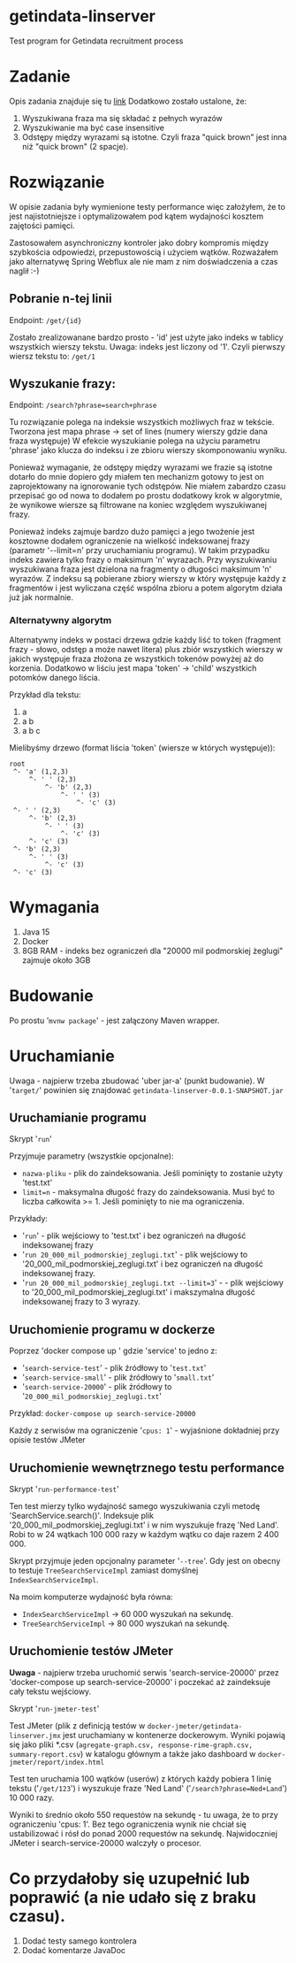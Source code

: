 # getindata-linserver
Test program for Getindata recruitment process

# Zadanie

Opis zadania znajduje się tu [link](documentation/Linserver%20v2%20.pdf)
Dodatkowo zostało ustalone, że:
1. Wyszukiwana fraza ma się składać z pełnych wyrazów
2. Wyszukiwanie ma być case insensitive
3. Odstępy między wyrazami są istotne. Czyli fraza "quick brown" jest inna niż "quick  brown" (2 spacje).

# Rozwiązanie

W opisie zadania były wymienione testy performance więc założyłem, że to jest najistotniejsze
i optymalizowałem pod kątem wydajności kosztem zajętości pamięci.

Zastosowałem asynchroniczny kontroler jako dobry kompromis między szybkościa odpowiedzi,
przepustowością i użyciem wątków. Rozważałem jako alternatywę Spring Webflux ale nie
mam z nim doświadczenia a czas naglił :-)

## Pobranie n-tej linii

Endpoint:
`/get/{id}`

Zostało zrealizowanane bardzo prosto - 'id' jest użyte jako indeks w tablicy wszystkich wierszy tekstu.
Uwaga: indeks jest liczony od '1'. Czyli pierwszy wiersz tekstu to:
`/get/1`

## Wyszukanie frazy:

Endpoint:
`/search?phrase=search+phrase`

Tu rozwiązanie polega na indeksie wszystkich możliwych fraz w tekście. Tworzona jest mapa
phrase -> set of lines (numery wierszy gdzie dana fraza występuje)
W efekcie wyszukianie polega na użyciu parametru 'phrase' jako klucza do indeksu i ze
zbioru wierszy skomponowaniu wyniku.

Ponieważ wymaganie, że odstępy między wyrazami we frazie są istotne dotarło do mnie dopiero
gdy miałem ten mechanizm gotowy to jest on zaprojektowany na ignorowanie tych odstępów.
Nie miałem zabardzo czasu przepisać go od nowa to dodałem po prostu dodatkowy krok w algorytmie,
że wynikowe wiersze są filtrowane na koniec względem wyszukiwanej frazy.

Ponieważ indeks zajmuje bardzo dużo pamięci a jego twożenie jest kosztowne dodałem ograniczenie
na wielkość indeksowanej frazy (parametr '--limit=n' przy uruchamianiu programu). W takim
przypadku indeks zawiera tylko frazy o maksimum 'n' wyrazach. Przy wyszukiwaniu wyszukiwana
fraza jest dzielona na fragmenty o długości maksimum 'n' wyrazów. Z indeksu są pobierane zbiory
wierszy w który występuje każdy z fragmentów i jest wyliczana część wspólna zbioru a potem
algorytm działa już jak normalnie.

### Alternatywny algorytm

Alternatywny indeks w postaci drzewa gdzie każdy liść to token (fragment frazy - słowo, odstęp a może nawet litera) plus zbiór wszystkich wierszy w jakich występuje
fraza złożona ze wszystkich tokenów powyżej aż do korzenia. Dodatkowo w liściu jest mapa 'token' -> 'child' wszystkich potomków danego liścia.

Przykład dla tekstu:
1. a
2. a b
3. a b c


Mielibyśmy drzewo (format liścia 'token' (wiersze w których występuje)):
```
root
 ^- 'a' (1,2,3)
     ^- ' ' (2,3)
         ^- 'b' (2,3)
             ^- ' ' (3)
                 ^- 'c' (3)
 ^- ' ' (2,3)
     ^- 'b' (2,3)
         ^- ' ' (3)
             ^- 'c' (3)
     ^- 'c' (3)
 ^- 'b' (2,3)
     ^- ' ' (3)
         ^- 'c' (3)
 ^- 'c' (3)
```

# Wymagania

1. Java 15
2. Docker
3. 8GB RAM - indeks bez ograniczeń dla "20000 mil podmorskiej żeglugi" zajmuje około 3GB

# Budowanie

Po prostu '`mvnw package`' - jest załączony Maven wrapper.

# Uruchamianie

Uwaga - najpierw trzeba zbudować 'uber jar-a' (punkt budowanie). W '`target/`' powinien się znajdować
`getindata-linserver-0.0.1-SNAPSHOT.jar`

## Uruchamianie programu

Skrypt '`run`'

Przyjmuje parametry (wszystkie opcjonalne):
* `nazwa-pliku` - plik do zaindeksowania. Jeśli pominięty to zostanie użyty 'test.txt'
* `limit=n` - maksymalna długość frazy do zaindeksowania. Musi być to liczba całkowita >= 1. Jeśli pominięty to nie ma ograniczenia.

Przykłady:
* '`run`' - plik wejściowy to 'test.txt' i bez ograniczeń na długość indeksowanej frazy
* '`run 20_000_mil_podmorskiej_zeglugi.txt`' - plik wejściowy to '20_000_mil_podmorskiej_zeglugi.txt' i bez ograniczeń na długość indeksowanej frazy.
* '`run 20_000_mil_podmorskiej_zeglugi.txt --limit=3`' - - plik wejściowy to '20_000_mil_podmorskiej_zeglugi.txt' i makszymalna długość indeksowanej frazy to 3 wyrazy.

## Uruchomienie programu w dockerze

Poprzez 'docker compose up <service>' gdzie 'service' to jedno z:
- '`search-service-test`' - plik źródłowy to '`test.txt`'
- '`search-service-small`' - plik źródłowy to '`small.txt`'
- '`search-service-20000`' - plik źródłowy to '`20_000_mil_podmorskiej_zeglugi.txt`'

Przykład:
`docker-compose up search-service-20000`

Każdy z serwisów ma ograniczenie '`cpus: 1`' - wyjaśnione dokładniej przy opisie testów JMeter

## Uruchomienie wewnętrznego testu performance

Skrypt '`run-performance-test`'

Ten test mierzy tylko wydajność samego wyszukiwania czyli metodę 'SearchService.search()'.
Indeksuje plik '20_000_mil_podmorskiej_zeglugi.txt' i w nim wyszukuje frazę 'Ned Land'.
Robi to w 24 wątkach 100 000 razy w każdym wątku co daje razem 2 400 000.

Skrypt przyjmuje jeden opcjonalny parameter '`--tree`'. Gdy jest on obecny to testuje
`TreeSearchServiceImpl` zamiast domyślnej `IndexSearchServiceImpl`.

Na moim komputerze wydajność była równa:
* `IndexSearchServiceImpl` -> 60 000 wyszukań na sekundę.
* `TreeSearchServiceImpl` -> 80 000 wyszukań na sekundę.

## Uruchomienie testów JMeter

**Uwaga** - najpierw trzeba uruchomić serwis 'search-service-20000' przez 'docker-compose up search-service-20000' i poczekać aż zaindeksuje cały tekstu
wejściowy.

Skrypt '`run-jmeter-test`'

Test JMeter (plik z definicją testów w `docker-jmeter/getindata-linserver.jmx` jest uruchamiany w kontenerze dockerowym.
Wyniki pojawią się jako pliki *.csv (`agregate-graph.csv, response-rime-graph.csv, summary-report.csv`) w katalogu głównym
a także jako dashboard w `docker-jmeter/report/index.html`

Test ten uruchamia 100 wątków (userów) z których każdy pobiera 1 linię tekstu ('`/get/123`') i wyszukuje fraze 'Ned Land'
('`/search?phrase=Ned+Land`') 10 000 razy.

Wyniki to średnio około 550 requestów na sekundę -  tu uwaga, że to przy ograniczeniu 'cpus: 1'.
Bez tego ograniczenia wynik nie chciał się ustabilizować i rósł do ponad 2000 requestów na sekundę.
Najwidoczniej JMeter i search-service-20000 walczyły o procesor.

# Co przydałoby się uzupełnić lub poprawić (a nie udało się z braku czasu).

1. Dodać testy samego kontrolera
2. Dodać komentarze JavaDoc
